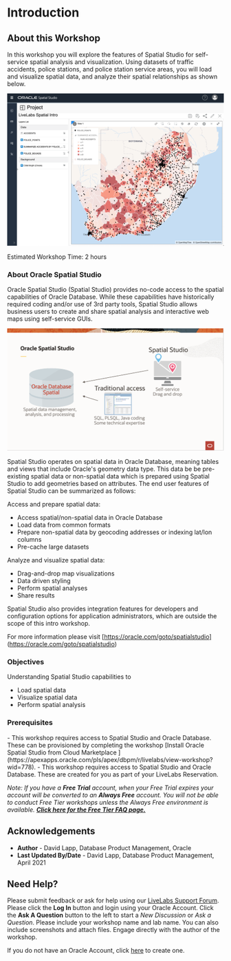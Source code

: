 # Introduction

## About this Workshop

In this workshop you will explore the features of Spatial Studio for self-service spatial analysis and visualization. Using datasets of traffic accidents, police stations, and police station service areas, you will load and visualize spatial data, and analyze their spatial relationships as shown below. 

![](./images/spatial-studio-project.png " ")

Estimated Workshop Time: 2 hours


### About Oracle Spatial Studio

 Oracle Spatial Studio (Spatial Studio) provides no-code access to the spatial capabilities of Oracle Database. While these capabilities have historically required coding and/or use of 3rd party tools, Spatial Studio allows business users to create and share spatial analysis and interactive web maps using self-service GUIs. 

  ![img alt text](./images/spatial-studio.png)

Spatial Studio operates on spatial data in Oracle Database, meaning tables and views that include Oracle's geometry data type. This data be be pre-existing spatial data or non-spatial data which is prepared using Spatial Studio to add geometries based on attributes. The end user features of Spatial Studio can be summarized as follows:

Access and prepare spatial data:
  - Access spatial/non-spatial data in Oracle Database
  - Load data from common formats
  - Prepare non-spatial data by geocoding addresses or indexing lat/lon columns
  - Pre-cache large datasets

Analyze and visualize spatial data:
  - Drag-and-drop map visualizations
  - Data driven styling
  - Perform spatial analyses
  - Share results

Spatial Studio also provides integration features for developers and configuration options for application administrators, which are outside the scope of this intro workshop.

For more information please visit [https://oracle.com/goto/spatialstudio] (https://oracle.com/goto/spatialstudio)

### Objectives

Understanding Spatial Studio capabilities to
  - Load spatial data
  - Visualize spatial data
  - Perform spatial analysis


### Prerequisites

 <if type="freetier"> 
   - This workshop requires access to Spatial Studio and Oracle Database. These can be provisioned by completing the workshop [Install Oracle Spatial Studio from Cloud Marketplace ](https://apexapps.oracle.com/pls/apex/dbpm/r/livelabs/view-workshop?wid=778).  
</if>
<if type="reservation">  
  - This workshop requires access to Spatial Studio and Oracle Database. These are created for you as part of your LiveLabs Reservation.  
</if>

*Note: If you have a **Free Trial** account, when your Free Trial expires your account will be converted to an **Always Free** account. You will not be able to conduct Free Tier workshops unless the Always Free environment is available. **[Click here for the Free Tier FAQ page.](https://www.oracle.com/cloud/free/faq.html)***


## Acknowledgements

* **Author** - David Lapp, Database Product Management, Oracle
* **Last Updated By/Date** - David Lapp, Database Product Management, April 2021


## Need Help?
Please submit feedback or ask for help using our [LiveLabs Support Forum](https://community.oracle.com/tech/developers/categories/oracle-spatial). Please click the **Log In** button and login using your Oracle Account. Click the **Ask A Question** button to the left to start a *New Discussion* or *Ask a Question*.  Please include your workshop name and lab name.  You can also include screenshots and attach files.  Engage directly with the author of the workshop.

If you do not have an Oracle Account, click [here](https://profile.oracle.com/myprofile/account/create-account.jspx) to create one. 
